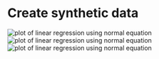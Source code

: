 # Create synthetic data

![plot of linear regression using normal equation](https://github.com/daniel-e/machine_learning/blob/plots/tools/octave/data/data1.png)
![plot of linear regression using normal equation](https://github.com/daniel-e/machine_learning/blob/plots/tools/octave/daga/data2.png)
![plot of linear regression using normal equation](https://github.com/daniel-e/machine_learning/blob/plots/tools/octave/data/data3.png)
